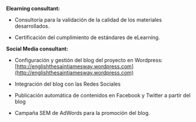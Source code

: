 **Elearning consultant:**  

- Consultoría para la validación de la calidad de los materiales desarrollados.  
  
- Certificación del cumplimiento de estándares de eLearning.
  
**Social Media consultant:**

- Configuración y gestión del blog del proyecto en Wordpress: [http://englishthesaintjamesway.wordpress.com](http://englishthesaintjamesway.wordpress.com)
  
- Integración del blog con las Redes Sociales
  
- Publicación automática de contenidos en Facebook y Twitter a partir del blog
  
- Campaña SEM de AdWords para la promoción del blog.
